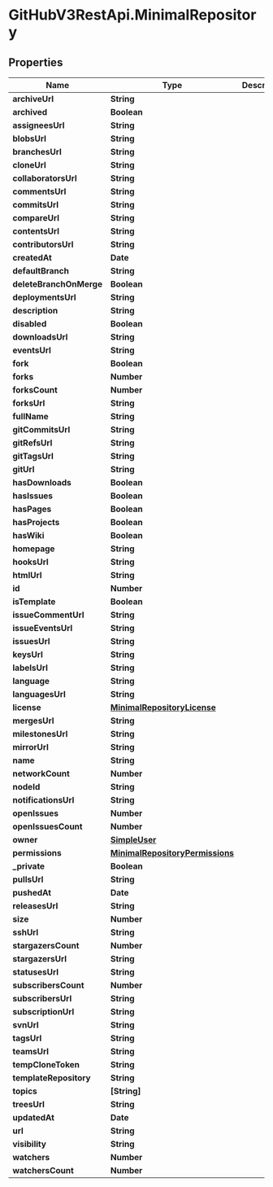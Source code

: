 # GitHubV3RestApi.MinimalRepository

## Properties

Name | Type | Description | Notes
------------ | ------------- | ------------- | -------------
**archiveUrl** | **String** |  | 
**archived** | **Boolean** |  | [optional] 
**assigneesUrl** | **String** |  | 
**blobsUrl** | **String** |  | 
**branchesUrl** | **String** |  | 
**cloneUrl** | **String** |  | [optional] 
**collaboratorsUrl** | **String** |  | 
**commentsUrl** | **String** |  | 
**commitsUrl** | **String** |  | 
**compareUrl** | **String** |  | 
**contentsUrl** | **String** |  | 
**contributorsUrl** | **String** |  | 
**createdAt** | **Date** |  | [optional] 
**defaultBranch** | **String** |  | [optional] 
**deleteBranchOnMerge** | **Boolean** |  | [optional] 
**deploymentsUrl** | **String** |  | 
**description** | **String** |  | 
**disabled** | **Boolean** |  | [optional] 
**downloadsUrl** | **String** |  | 
**eventsUrl** | **String** |  | 
**fork** | **Boolean** |  | 
**forks** | **Number** |  | [optional] 
**forksCount** | **Number** |  | [optional] 
**forksUrl** | **String** |  | 
**fullName** | **String** |  | 
**gitCommitsUrl** | **String** |  | 
**gitRefsUrl** | **String** |  | 
**gitTagsUrl** | **String** |  | 
**gitUrl** | **String** |  | [optional] 
**hasDownloads** | **Boolean** |  | [optional] 
**hasIssues** | **Boolean** |  | [optional] 
**hasPages** | **Boolean** |  | [optional] 
**hasProjects** | **Boolean** |  | [optional] 
**hasWiki** | **Boolean** |  | [optional] 
**homepage** | **String** |  | [optional] 
**hooksUrl** | **String** |  | 
**htmlUrl** | **String** |  | 
**id** | **Number** |  | 
**isTemplate** | **Boolean** |  | [optional] 
**issueCommentUrl** | **String** |  | 
**issueEventsUrl** | **String** |  | 
**issuesUrl** | **String** |  | 
**keysUrl** | **String** |  | 
**labelsUrl** | **String** |  | 
**language** | **String** |  | [optional] 
**languagesUrl** | **String** |  | 
**license** | [**MinimalRepositoryLicense**](MinimalRepositoryLicense.md) |  | [optional] 
**mergesUrl** | **String** |  | 
**milestonesUrl** | **String** |  | 
**mirrorUrl** | **String** |  | [optional] 
**name** | **String** |  | 
**networkCount** | **Number** |  | [optional] 
**nodeId** | **String** |  | 
**notificationsUrl** | **String** |  | 
**openIssues** | **Number** |  | [optional] 
**openIssuesCount** | **Number** |  | [optional] 
**owner** | [**SimpleUser**](SimpleUser.md) |  | 
**permissions** | [**MinimalRepositoryPermissions**](MinimalRepositoryPermissions.md) |  | [optional] 
**_private** | **Boolean** |  | 
**pullsUrl** | **String** |  | 
**pushedAt** | **Date** |  | [optional] 
**releasesUrl** | **String** |  | 
**size** | **Number** |  | [optional] 
**sshUrl** | **String** |  | [optional] 
**stargazersCount** | **Number** |  | [optional] 
**stargazersUrl** | **String** |  | 
**statusesUrl** | **String** |  | 
**subscribersCount** | **Number** |  | [optional] 
**subscribersUrl** | **String** |  | 
**subscriptionUrl** | **String** |  | 
**svnUrl** | **String** |  | [optional] 
**tagsUrl** | **String** |  | 
**teamsUrl** | **String** |  | 
**tempCloneToken** | **String** |  | [optional] 
**templateRepository** | **String** |  | [optional] 
**topics** | **[String]** |  | [optional] 
**treesUrl** | **String** |  | 
**updatedAt** | **Date** |  | [optional] 
**url** | **String** |  | 
**visibility** | **String** |  | [optional] 
**watchers** | **Number** |  | [optional] 
**watchersCount** | **Number** |  | [optional] 


